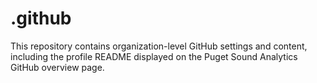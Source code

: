 # .github

This repository contains organization-level GitHub settings and content, including the profile README displayed on the Puget Sound Analytics GitHub overview page.
